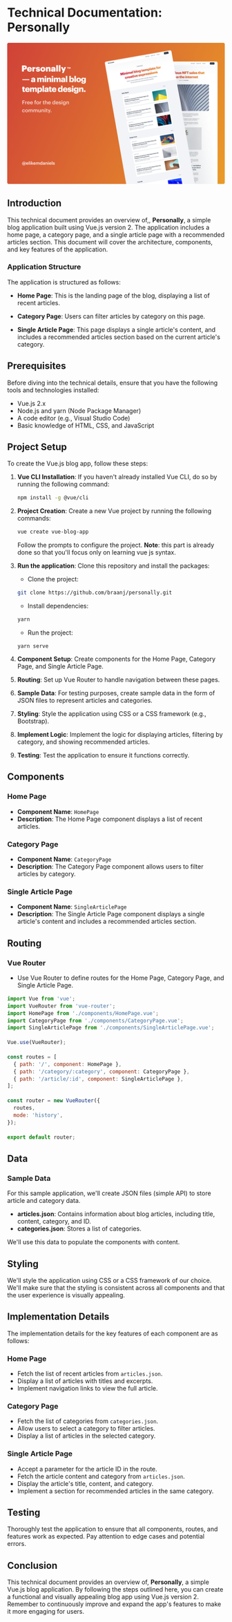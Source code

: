 # Technical Documentation: Personally

<img alt="Personally app' cover" src="./public/personally.png">

## Introduction

This technical document provides an overview of,, **Personally**, a simple blog application built using Vue.js version 2. The application includes a home page, a category page, and a single article page with a recommended articles section. This document will cover the architecture, components, and key features of the application.

### Application Structure

The application is structured as follows:

- **Home Page**: This is the landing page of the blog, displaying a list of recent articles.

- **Category Page**: Users can filter articles by category on this page.

- **Single Article Page**: This page displays a single article's content, and includes a recommended articles section based on the current article's category.

## Prerequisites

Before diving into the technical details, ensure that you have the following tools and technologies installed:

- Vue.js 2.x
- Node.js and yarn (Node Package Manager)
- A code editor (e.g., Visual Studio Code)
- Basic knowledge of HTML, CSS, and JavaScript

## Project Setup

To create the Vue.js blog app, follow these steps:

1. **Vue CLI Installation**: If you haven't already installed Vue CLI, do so by running the following command:

   ```bash
   npm install -g @vue/cli
   ```

2. **Project Creation**: Create a new Vue project by running the following commands:

   ```bash
   vue create vue-blog-app
   ```

   Follow the prompts to configure the project.
   **Note**: this part is already done so that you'll focus only on learning vue js syntax.

3. **Run the application**: Clone this repository and install the packages:

   - Clone the project:

   ```bash
   git clone https://github.com/braanj/personally.git
   ```

   - Install dependencies:

   ```bash
   yarn
   ```

   - Run the project:

   ```
   yarn serve
   ```

4. **Component Setup**: Create components for the Home Page, Category Page, and Single Article Page.

5. **Routing**: Set up Vue Router to handle navigation between these pages.

6. **Sample Data**: For testing purposes, create sample data in the form of JSON files to represent articles and categories.

7. **Styling**: Style the application using CSS or a CSS framework (e.g., Bootstrap).

8. **Implement Logic**: Implement the logic for displaying articles, filtering by category, and showing recommended articles.

9. **Testing**: Test the application to ensure it functions correctly.

## Components

### Home Page

- **Component Name**: `HomePage`
- **Description**: The Home Page component displays a list of recent articles.

### Category Page

- **Component Name**: `CategoryPage`
- **Description**: The Category Page component allows users to filter articles by category.

### Single Article Page

- **Component Name**: `SingleArticlePage`
- **Description**: The Single Article Page component displays a single article's content and includes a recommended articles section.

## Routing

### Vue Router

- Use Vue Router to define routes for the Home Page, Category Page, and Single Article Page.

```javascript
import Vue from 'vue';
import VueRouter from 'vue-router';
import HomePage from './components/HomePage.vue';
import CategoryPage from './components/CategoryPage.vue';
import SingleArticlePage from './components/SingleArticlePage.vue';

Vue.use(VueRouter);

const routes = [
  { path: '/', component: HomePage },
  { path: '/category/:category', component: CategoryPage },
  { path: '/article/:id', component: SingleArticlePage },
];

const router = new VueRouter({
  routes,
  mode: 'history',
});

export default router;
```

## Data

### Sample Data

For this sample application, we'll create JSON files (simple API) to store article and category data.

- **articles.json**: Contains information about blog articles, including title, content, category, and ID.
- **categories.json**: Stores a list of categories.

We'll use this data to populate the components with content.

## Styling

We'll style the application using CSS or a CSS framework of our choice. We'll make sure that the styling is consistent across all components and that the user experience is visually appealing.

## Implementation Details

The implementation details for the key features of each component are as follows:

### Home Page

- Fetch the list of recent articles from `articles.json`.
- Display a list of articles with titles and excerpts.
- Implement navigation links to view the full article.

### Category Page

- Fetch the list of categories from `categories.json`.
- Allow users to select a category to filter articles.
- Display a list of articles in the selected category.

### Single Article Page

- Accept a parameter for the article ID in the route.
- Fetch the article content and category from `articles.json`.
- Display the article's title, content, and category.
- Implement a section for recommended articles in the same category.

## Testing

Thoroughly test the application to ensure that all components, routes, and features work as expected. Pay attention to edge cases and potential errors.

## Conclusion

This technical document provides an overview of, **Personally**, a simple Vue.js blog application. By following the steps outlined here, you can create a functional and visually appealing blog app using Vue.js version 2. Remember to continuously improve and expand the app's features to make it more engaging for users.

